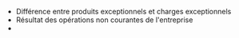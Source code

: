- Différence entre produits exceptionnels et charges exceptionnels
- Résultat des opérations non courantes de l'entreprise
- 